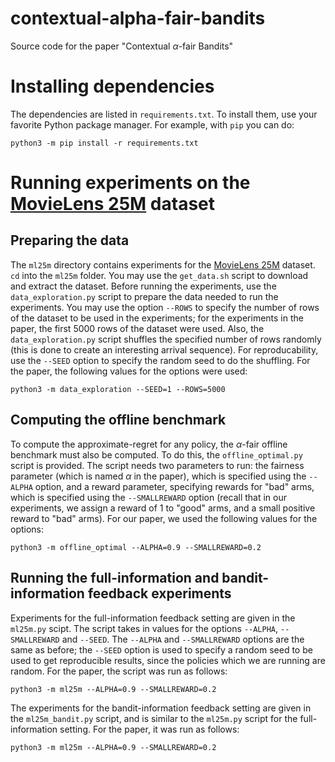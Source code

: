 # contextual-alpha-fair-bandits
Source code for the paper "Contextual $\alpha$-fair Bandits"

# Installing dependencies

The dependencies are listed in `requirements.txt`. To install them, use your favorite Python package manager. For example, with `pip` you can do:

```
python3 -m pip install -r requirements.txt
```

# Running experiments on the [MovieLens 25M](https://grouplens.org/datasets/movielens/25m/) dataset

## Preparing the data
The `ml25m` directory contains experiments for the [MovieLens 25M](https://grouplens.org/datasets/movielens/25m/) dataset. `cd` into the `ml25m` folder. You may use the `get_data.sh` script to download and extract the dataset. Before running the experiments, use the `data_exploration.py` script to prepare the data needed to run the experiments. You may use the option `--ROWS` to specify the number of rows of the dataset to be used in the experiments; for the experiments in the paper, the first 5000 rows of the dataset were used. Also, the `data_exploration.py` script shuffles the specified number of rows randomly (this is done to create an interesting arrival sequence). For reproducability, use the `--SEED` option to specify the random seed to do the shuffling. For the paper, the following values for the options were used:

```
python3 -m data_exploration --SEED=1 --ROWS=5000
```

## Computing the offline benchmark

To compute the approximate-regret for any policy, the $\alpha$-fair offline benchmark must also be computed. To do this, the `offline_optimal.py` script is provided. The script needs two parameters to run: the fairness parameter (which is named $\alpha$ in the paper), which is specified using the `--ALPHA` option, and a reward parameter, specifying rewards for "bad" arms, which is specified using the `--SMALLREWARD` option (recall that in our experiments, we assign a reward of $1$ to "good" arms, and a small positive reward to "bad" arms). For our paper, we used the following values for the options:

```
python3 -m offline_optimal --ALPHA=0.9 --SMALLREWARD=0.2
```

## Running the full-information and bandit-information feedback experiments

Experiments for the full-information feedback setting are given in the `ml25m.py` scipt. The script takes in values for the options `--ALPHA`, `--SMALLREWARD` and `--SEED`. The `--ALPHA` and `--SMALLREWARD` options are the same as before; the `--SEED` option is used to specify a random seed to be used to get reproducible results, since the policies which we are running are random. For the paper, the script was run as follows:

```
python3 -m ml25m --ALPHA=0.9 --SMALLREWARD=0.2
```

The experiments for the bandit-information feedback setting are given in the `ml25m_bandit.py` script, and is similar to the `ml25m.py` script for the full-information setting. For the paper, it was run as follows:

```
python3 -m ml25m --ALPHA=0.9 --SMALLREWARD=0.2
```

<!-- For Hedge algorithm, see this link: http://www.columbia.edu/~cs2035/courses/ieor6614.S16/mw.pdf. -->

